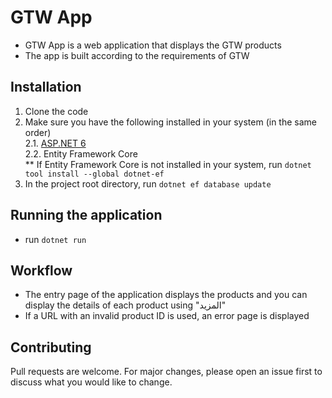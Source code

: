 ﻿# GTW App

* GTW App is a web application that displays the GTW products
* The app is built according to the requirements of GTW

## Installation

1. Clone the code
2. Make sure you have the following installed in your system (in the same order)  
2.1. [ASP.NET 6](https://dotnet.microsoft.com/en-us/download/dotnet/6.0)    
2.2. Entity Framework Core  
** If Entity Framework Core is not installed in your system, run ```dotnet tool install --global dotnet-ef```
3. In the project root directory, run ```dotnet ef database update```

## Running the application

* run ```dotnet run```

## Workflow
* The entry page of the application displays the products and you can display the details of each product using "المزيد"
* If a URL with an invalid product ID is used, an error page is displayed

## Contributing
Pull requests are welcome. For major changes, please open an issue first to discuss what you would like to change.
